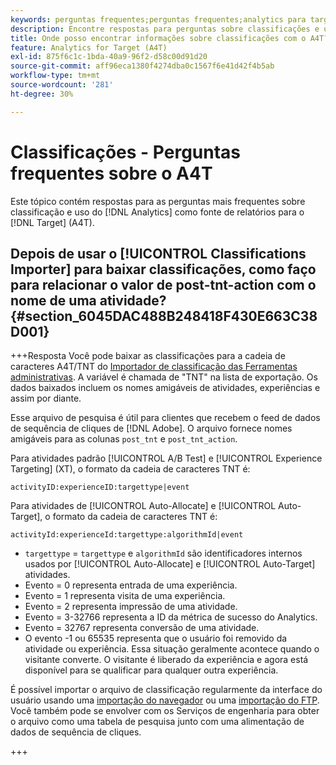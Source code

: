 ```yaml
---
keywords: perguntas frequentes;perguntas frequentes;analytics para target;a4T;classificações;classificação;importador de classificações;post-tnt-action;códigos de evento
description: Encontre respostas para perguntas sobre classificações e uso do [!UICONTROL Analytics for Target] (A4T).
title: Onde posso encontrar informações sobre classificações com o A4T?
feature: Analytics for Target (A4T)
exl-id: 875f6c1c-1bda-40a9-96f2-d58c00d91d20
source-git-commit: aff96eca1380f4274dba0c1567f6e41d42f4b5ab
workflow-type: tm+mt
source-wordcount: '281'
ht-degree: 30%

---
```


# Classificações - Perguntas frequentes sobre o A4T

Este tópico contém respostas para as perguntas mais frequentes sobre classificação e uso do [!DNL Analytics] como fonte de relatórios para o [!DNL Target] (A4T).

## Depois de usar o [!UICONTROL Classifications Importer] para baixar classificações, como faço para relacionar o valor de post-tnt-action com o nome de uma atividade? {#section_6045DAC488B248418F430E663C38D001}

+++Resposta
Você pode baixar as classificações para a cadeia de caracteres A4T/TNT do [Importador de classificação das Ferramentas administrativas](https://experienceleague.adobe.com/docs/analytics/components/classifications/classifications-importer/c-working-with-saint.html?lang=pt-BR). A variável é chamada de &quot;TNT&quot; na lista de exportação. Os dados baixados incluem os nomes amigáveis de atividades, experiências e assim por diante.

Esse arquivo de pesquisa é útil para clientes que recebem o feed de dados de sequência de cliques de [!DNL Adobe]. O arquivo fornece nomes amigáveis para as colunas `post_tnt` e `post_tnt_action`.

Para atividades padrão [!UICONTROL A/B Test] e [!UICONTROL Experience Targeting] (XT), o formato da cadeia de caracteres TNT é:

```
activityID:experienceID:targettype|event
```

Para atividades de [!UICONTROL Auto-Allocate] e [!UICONTROL Auto-Target], o formato da cadeia de caracteres TNT é:

```
activityId:experienceId:targettype:algorithmId|event
```

* `targettype` = `targettype` e `algorithmId` são identificadores internos usados por [!UICONTROL Auto-Allocate] e [!UICONTROL Auto-Target] atividades.
* Evento = 0 representa entrada de uma experiência.
* Evento = 1 representa visita de uma experiência.
* Evento = 2 representa impressão de uma atividade.
* Evento = 3-32766 representa a ID da métrica de sucesso do Analytics.
* Evento = 32767 representa conversão de uma atividade.
* O evento -1 ou 65535 representa que o usuário foi removido da atividade ou experiência. Essa situação geralmente acontece quando o visitante converte. O visitante é liberado da experiência e agora está disponível para se qualificar para qualquer outra experiência.

É possível importar o arquivo de classificação regularmente da interface do usuário usando uma [importação do navegador](https://experienceleague.adobe.com/docs/analytics/components/classifications/classifications-importer/browser-import.html?lang=pt-BR) ou uma [importação do FTP](https://experienceleague.adobe.com/docs/analytics/components/classifications/classifications-importer/import-file.html?lang=pt-BR). Você também pode se envolver com os Serviços de engenharia para obter o arquivo como uma tabela de pesquisa junto com uma alimentação de dados de sequência de cliques.

+++
